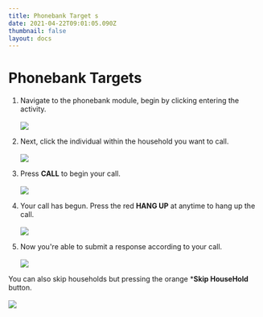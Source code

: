 ```yaml
---
title: Phonebank Target s
date: 2021-04-22T09:01:05.090Z
thumbnail: false
layout: docs
---
```

# Phonebank Targets 

1. Navigate to the phonebank module, begin by clicking entering the activity.
<br><br>
![](../../images/phonebank-step2.jpg)

2. Next, click the individual  within the household you want to call.
<br><br>
![](../../images/phonebank-step3.jpg)

3. Press **CALL** to begin your call.
<br><br>
![](../../images/phonebank-step4.jpg)

4. Your call has begun. Press the red **HANG UP** at anytime to hang up the call.
<br><br>
![](../../images/phonebank-step5.jpg)

5. Now you're able to submit a response according to your call. 
<br><br>
![](../../images/phonebank-step6.jpg)

You can also skip households but pressing the orange ***Skip HouseHold** button. 
<br><br>
![](../../images/phonebank-step7.jpg)